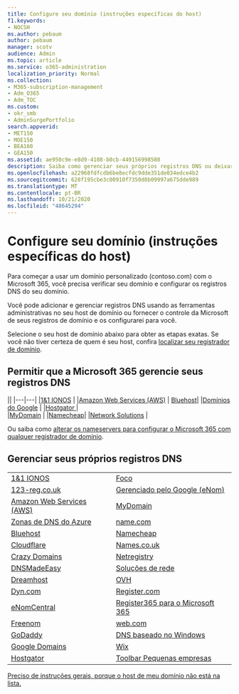 ```yaml
---
title: Configure seu domínio (instruções específicas do host)
f1.keywords:
- NOCSH
ms.author: pebaum
author: pebaum
manager: scotv
audience: Admin
ms.topic: article
ms.service: o365-administration
localization_priority: Normal
ms.collection:
- M365-subscription-management
- Adm_O365
- Adm_TOC
ms.custom:
- okr_smb
- AdminSurgePortfolio
search.appverid:
- MET150
- MOE150
- BEA160
- GEA150
ms.assetid: ae950c9e-e8d9-4108-b0cb-449156998580
description: Saiba como gerenciar seus próprios registros DNS ou deixar que a Microsoft gerencie seus registros DNS para você.
ms.openlocfilehash: a22968fdfcdb6be8ecfdc9dde351de034edce4b2
ms.sourcegitcommit: 628f195cbe3c00910f7350d8b09997a675dde989
ms.translationtype: MT
ms.contentlocale: pt-BR
ms.lasthandoff: 10/21/2020
ms.locfileid: "48645294"
---
```

# <a name="set-up-your-domain-host-specific-instructions"></a>Configure seu domínio (instruções específicas do host)

Para começar a usar um domínio personalizado (contoso.com) com o Microsoft 365, você precisa verificar seu domínio e configurar os registros DNS do seu domínio. 
  
Você pode adicionar e gerenciar registros DNS usando as ferramentas administrativas no seu host de domínio ou fornecer o controle da Microsoft de seus registros de domínio e os configurarei para você.
  
Selecione o seu host de domínio abaixo para obter as etapas exatas. Se você não tiver certeza de quem é seu host, confira [localizar seu registrador de domínio](find-your-domain-registrar.md).
  

## <a name="let-microsoft-365-manage-your-dns-records"></a>Permitir que a Microsoft 365 gerencie seus registros DNS

||
|---|---|
|[1&1 IONOS](../dns/change-nameservers-at-1-1-internet.md) |
|[Amazon Web Services (AWS)](../dns/change-nameservers-at-aws.md) |
 [Bluehost](../dns/change-nameservers-at-bluehost.md)|
|[Domínios do Google](../dns/change-nameservers-at-google-domains.md) |
|[Hostgator   ](../dns/change-nameservers-at-hostgator.md)  |  
|[MyDomain](../dns/change-nameservers-at-mydomain.md) | 
|[Namecheap](../dns/change-nameservers-at-namecheap.md)|
|[Network Solutions](../dns/change-nameservers-at-network-solutions.md) |  

Ou saiba como [alterar os nameservers para configurar o Microsoft 365 com qualquer registrador de domínio](change-nameservers-at-any-domain-registrar.md).

## <a name="manage-your-own-dns-records"></a>Gerenciar seus próprios registros DNS

|                           |                          |
|---------------------------|--------------------------|
| [1&1 IONOS](../dns/create-dns-records-at-1-1-internet.md) | [Foco](../dns/create-dns-records-at-hover.md) |
| [123-reg.co.uk](../dns/create-dns-records-at-123-reg-co-uk.md) | [Gerenciado pelo Google (eNom)](../dns/create-dns-records-for-domain-managed-by-google-enom.md)|
| [Amazon Web Services (AWS)](../dns/create-dns-records-at-aws.md) | [MyDomain](../dns/create-dns-records-at-mydomain.md) |
| [Zonas de DNS do Azure](../dns/create-dns-records-for-azure-dns-zones.md) | [name.com](../dns/create-dns-records-at-name-com.md) |
| [Bluehost](../dns/create-dns-records-at-bluehost.md) | [Namecheap](../dns/create-dns-records-at-namecheap.md)|
| [Cloudflare](../dns/create-dns-records-at-cloudflare.md)| [Names.co.uk](../dns/create-dns-records-at-names-co-uk.md) |
|  [Crazy Domains](../dns/create-dns-records-at-crazy-domains.md)| [Netregistry](../dns/create-dns-records-at-netregistry.md) |
|[DNSMadeEasy](../dns/create-dns-records-at-dnsmadeeasy.md) | [Soluções de rede](../dns/create-dns-records-at-network-solutions.md) |
|[Dreamhost](../dns/create-dns-records-at-dreamhost.md)  | [OVH](../dns/create-dns-records-at-ovh.md) |
|  [Dyn.com](../dns/create-dns-records-at-dyn-com.md) | [Register.com](../dns/create-dns-records-at-register-com.md) |
| [eNomCentral](../dns/create-dns-records-at-enomcentral.md)| [Register365 para o Microsoft 365](../dns/create-dns-records-at-register365.md)  |
| [Freenom](../dns/create-dns-records-at-freenom.md) | [ web.com ](../dns/create-dns-records-at-web-com.md)|
|[GoDaddy](../dns/create-dns-records-at-godaddy.md)|[ DNS baseado no Windows](../dns/create-dns-records-using-windows-based-dns.md)   |
| [Google Domains](../dns/create-dns-records-at-google-domains.md) |[Wix](../dns/create-dns-records-at-wix.md) |
|[Hostgator](../dns/create-dns-records-at-hostgator.md)  | [Toolbar   Pequenas empresas](../dns/create-dns-records-at-yahoo-small-business.md)  |

[Preciso de instruções gerais, porque o host de meu domínio não está na lista. ](create-dns-records-at-any-dns-hosting-provider.md)
   
